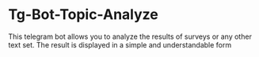 # Tg-Bot-Topic-Analyze
This telegram bot allows you to analyze the results of surveys or any other text set. The result is displayed in a simple and understandable form
